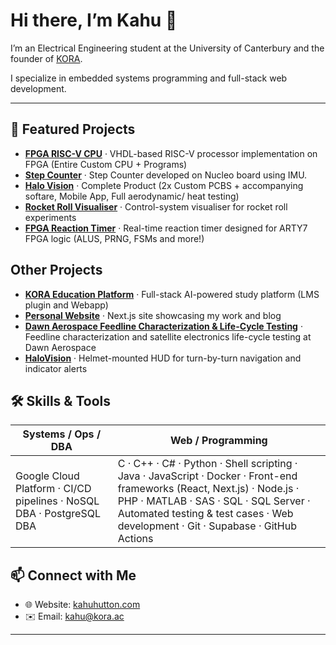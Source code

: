 <!--
  Profile README for CARWHO (Kahu Hutton)
-->

# Hi there, I’m Kahu 👋

I’m an Electrical Engineering student at the University of Canterbury and the founder of [KORA](https://www.kora.ac/). 

I specialize in embedded systems programming and full-stack web development.

---

## 🚀 Featured Projects

- **[FPGA RISC-V CPU](https://github.com/CARWHO/FPGA-RISCV-CPU)** · VHDL-based RISC-V processor implementation on FPGA (Entire Custom CPU + Programs)
- **[Step Counter](https://github.com/CARWHO/Step-Counter)** · Step Counter developed on Nucleo board using IMU.
- **[Halo Vision](https://github.com/CARWHO/Halo-Vision)** · Complete Product (2x Custom PCBS + accompanying softare, Mobile App, Full aerodynamic/ heat testing)
- **[Rocket Roll Visualiser](https://github.com/CARWHO/rocket-roll-visualiser)** · Control-system visualiser for rocket roll experiments 
- **[FPGA Reaction Timer](https://github.com/CARWHO/FPGA-Reaction-Timer)** · Real-time reaction timer designed for ARTY7 FPGA logic (ALUS, PRNG, FSMs and more!)

## Other Projects

- **[KORA Education Platform](https://www.kahuhutton.com/work/kora)** · Full-stack AI-powered study platform (LMS plugin and Webapp)  
- **[Personal Website](https://kahuhutton.com)** · Next.js site showcasing my work and blog  
- **[Dawn Aerospace Feedline Characterization & Life-Cycle Testing](https://www.kahuhutton.com/work/dawn-aerospace)** · Feedline characterization and satellite electronics life-cycle testing at Dawn Aerospace   
- **[HaloVision](https://www.kahuhutton.com/work/halo-vision)** · Helmet-mounted HUD for turn-by-turn navigation and indicator alerts  

## 🛠️ Skills & Tools

| Systems / Ops / DBA                                           | Web / Programming                                                                                                                                                                       |
| ------------------------------------------------------------- | ---------------------------------------------------------------------------------------------------------------------------------------------------------------------------------------- |
| Google Cloud Platform · CI/CD pipelines · NoSQL DBA · PostgreSQL DBA | C · C++ · C# · Python · Shell scripting · Java · JavaScript · Docker · Front-end frameworks (React, Next.js) · Node.js · PHP · MATLAB · SAS · SQL · SQL Server · Automated testing & test cases · Web development · Git · Supabase · GitHub Actions |


## 📫 Connect with Me

- 🌐 Website: [kahuhutton.com](https://kahuhutton.com)  
- ✉️ Email: kahu@kora.ac  

---
